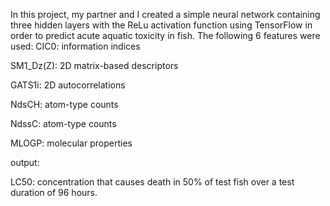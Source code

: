 In this project, my partner and I created a simple neural network containing three hidden layers with the ReLu activation function using TensorFlow in order to predict acute aquatic toxicity in fish. The following 6 features were used:
  CIC0: information indices
  
  SM1_Dz(Z): 2D matrix-based descriptors
  
  GATS1i: 2D autocorrelations
  
  NdsCH: atom-type counts
  
  NdssC: atom-type counts
  
  MLOGP: molecular properties
  
  output:
  
  LC50: concentration that causes death in 50% of test fish over a test duration of 96 hours.
